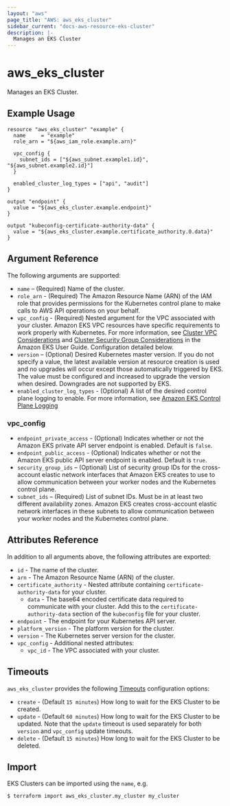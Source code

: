 ```yaml
---
layout: "aws"
page_title: "AWS: aws_eks_cluster"
sidebar_current: "docs-aws-resource-eks-cluster"
description: |-
  Manages an EKS Cluster
---
```


# aws_eks_cluster

Manages an EKS Cluster.

## Example Usage

```hcl
resource "aws_eks_cluster" "example" {
  name     = "example"
  role_arn = "${aws_iam_role.example.arn}"

  vpc_config {
    subnet_ids = ["${aws_subnet.example1.id}", "${aws_subnet.example2.id}"]
  }

  enabled_cluster_log_types = ["api", "audit"]
}

output "endpoint" {
  value = "${aws_eks_cluster.example.endpoint}"
}

output "kubeconfig-certificate-authority-data" {
  value = "${aws_eks_cluster.example.certificate_authority.0.data}"
}
```

## Argument Reference

The following arguments are supported:

* `name` – (Required) Name of the cluster.
* `role_arn` - (Required) The Amazon Resource Name (ARN) of the IAM role that provides permissions for the Kubernetes control plane to make calls to AWS API operations on your behalf.
* `vpc_config` - (Required) Nested argument for the VPC associated with your cluster. Amazon EKS VPC resources have specific requirements to work properly with Kubernetes. For more information, see [Cluster VPC Considerations](https://docs.aws.amazon.com/eks/latest/userguide/network_reqs.html) and [Cluster Security Group Considerations](https://docs.aws.amazon.com/eks/latest/userguide/sec-group-reqs.html) in the Amazon EKS User Guide. Configuration detailed below.
* `version` – (Optional) Desired Kubernetes master version. If you do not specify a value, the latest available version at resource creation is used and no upgrades will occur except those automatically triggered by EKS. The value must be configured and increased to upgrade the version when desired. Downgrades are not supported by EKS.
* `enabled_cluster_log_types` - (Optional) A list of the desired control plane logging to enable. For more information, see [Amazon EKS Control Plane Logging
](https://docs.aws.amazon.com/eks/latest/userguide/control-plane-logs.html)

### vpc_config

* `endpoint_private_access` - (Optional) Indicates whether or not the Amazon EKS private API server endpoint is enabled. Default is `false`.
* `endpoint_public_access` - (Optional) Indicates whether or not the Amazon EKS public API server endpoint is enabled. Default is `true`.
* `security_group_ids` – (Optional) List of security group IDs for the cross-account elastic network interfaces that Amazon EKS creates to use to allow communication between your worker nodes and the Kubernetes control plane.
* `subnet_ids` – (Required) List of subnet IDs. Must be in at least two different availability zones. Amazon EKS creates cross-account elastic network interfaces in these subnets to allow communication between your worker nodes and the Kubernetes control plane.

## Attributes Reference

In addition to all arguments above, the following attributes are exported:

* `id` - The name of the cluster.
* `arn` - The Amazon Resource Name (ARN) of the cluster.
* `certificate_authority` - Nested attribute containing `certificate-authority-data` for your cluster.
  * `data` - The base64 encoded certificate data required to communicate with your cluster. Add this to the `certificate-authority-data` section of the `kubeconfig` file for your cluster.
* `endpoint` - The endpoint for your Kubernetes API server.
* `platform_version` - The platform version for the cluster.
* `version` - The Kubernetes server version for the cluster.
* `vpc_config` - Additional nested attributes:
  * `vpc_id` - The VPC associated with your cluster.

## Timeouts

`aws_eks_cluster` provides the following
[Timeouts](/docs/configuration/resources.html#timeouts) configuration options:

* `create` - (Default `15 minutes`) How long to wait for the EKS Cluster to be created.
* `update` - (Default `60 minutes`) How long to wait for the EKS Cluster to be updated.
Note that the `update` timeout is used separately for both `version` and `vpc_config` update timeouts.
* `delete` - (Default `15 minutes`) How long to wait for the EKS Cluster to be deleted.

## Import

EKS Clusters can be imported using the `name`, e.g.

```
$ terraform import aws_eks_cluster.my_cluster my_cluster
```
